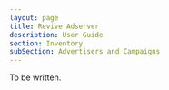 ```yaml
---
layout: page
title: Revive Adserver
description: User Guide
section: Inventory
subSection: Advertisers and Campaigns
---
```


To be written.